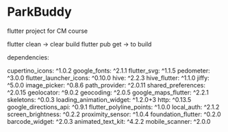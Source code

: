 # ParkBuddy
flutter project for CM course


flutter clean     -> clear build
flutter pub get   -> to build


dependencies:

  cupertino_icons: ^1.0.2
  google_fonts: ^2.1.1
  flutter_svg: ^1.1.5
  pedometer: ^3.0.0
  flutter_launcher_icons: ^0.10.0
  hive: ^2.2.3
  hive_flutter: ^1.1.0
  jiffy: ^5.0.0
  image_picker: ^0.8.6
  path_provider: ^2.0.11
  shared_preferences: ^2.0.15
  geolocator: ^9.0.2
  geocoding: ^2.0.5
  google_maps_flutter: ^2.2.1
  skeletons: ^0.0.3
  loading_animation_widget: ^1.2.0+3
  http: ^0.13.5
  google_directions_api: ^0.9.1
  flutter_polyline_points: ^1.0.0
  local_auth: ^2.1.2
  screen_brightness: ^0.2.2
  proximity_sensor: ^1.0.4
  foundation_flutter: ^0.2.0
  barcode_widget: ^2.0.3
  animated_text_kit: ^4.2.2
  mobile_scanner: ^2.0.0

